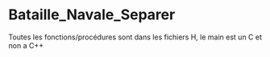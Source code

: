 # Bataille_Navale_Separer

Toutes les fonctions/procédures sont dans les fichiers H, le main est un C et non a C++
